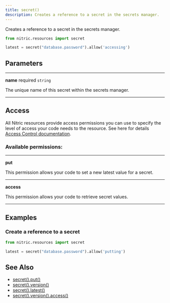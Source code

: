 ```yaml
---
title: secret()
description: Creates a reference to a secret in the secrets manager.
---
```


Creates a reference to a secret in the secrets manager.

```python
from nitric.resources import secret

latest = secret("database.password").allow('accessing')
```

## Parameters

---

**name** required `string`

The unique name of this secret within the secrets manager.

---

## Access

All Nitric resources provide access permissions you can use to specify the level of access your code needs to the resource. See here for details [Access Control documentation](../../../../access-control).

### Available permissions:

---

**put**

This permission allows your code to set a new latest value for a secret.

---

**access**

This permission allows your code to retrieve secret values.

---

## Examples

### Create a reference to a secret

```python
from nitric.resources import secret

latest = secret("database.password").allow('putting')
```

## See Also

- [secret().put()](./secret-put)
- [secret().version()](./secret-version)
- [secret().latest()](./secret-latest)
- [secret().version().access()](./secret-version-access)
